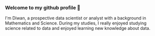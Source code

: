 ### Welcome to my github profile 👋
I'm Diwan, a prospective data scientist or analyst with a background in Mathematics and Science. During my studies, I really enjoyed studying science related to data and enjoyed learning new knowledge about data.
<!--
**diwan29/diwan29** is a ✨ _special_ ✨ repository because its `README.md` (this file) appears on your GitHub profile.
  
Here are some ideas to get you started:

- 🔭 I’m currently working on ...
- 🌱 I’m currently learning ...
- 👯 I’m looking to collaborate on ...
- 🤔 I’m looking for help with ...
- 💬 Ask me about ...
- 📫 How to reach me: ...
- 😄 Pronouns: ...
- ⚡ Fun fact: ...
-->
